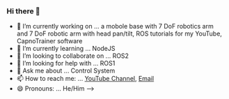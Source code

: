 ### Hi there 👋


- 🔭 I’m currently working on ... a mobole base with 7 DoF robotics arm and 7 DoF robotic arm with head pan/tilt, ROS tutorials for my YouTube, CapnoTrainer software
- 🌱 I’m currently learning ... NodeJS
- 👯 I’m looking to collaborate on ... ROS2
- 🤔 I’m looking for help with ... ROS1
- 💬 Ask me about ...  Control System
- 📫 How to reach me: ... [YouTube Channel](https://www.youtube.com/channel/UCHe1VhUtqLBGYHmPAzw9I_w/featured), [Email](muhammadarshad0910@gmail.com)
- 😄 Pronouns: ... He/Him 
-->
